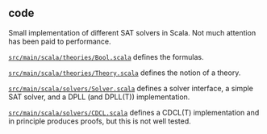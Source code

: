 
## code

Small implementation of different SAT solvers in Scala. Not much attention has
been paid to performance.

[`src/main/scala/theories/Bool.scala`](src/main/scala/theories/Bool.scala)
defines the formulas.

[`src/main/scala/theories/Theory.scala`](src/main/scala/theories/Theory.scala)
defines the notion of a theory.

[`src/main/scala/solvers/Solver.scala`](src/main/scala/solvers/Solver.scala)
defines a solver interface, a simple SAT solver, and a DPLL (and DPLL(T))
implementation.

[`src/main/scala/solvers/CDCL.scala`](src/main/scala/solvers/CDCL.scala)
defines a CDCL(T) implementation and in principle produces proofs, but this is
not well tested.
